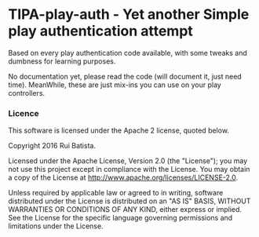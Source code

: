 # TIPA-play-auth - Yet another Simple play authentication attempt		

Based on every play authentication code available, with some tweaks and dumbness for learning purposes.

No documentation yet, please read the code (will document it, just need time). MeanWhile, these are just mix-ins you can use on your play controllers.



### Licence

This software is licensed under the Apache 2 license, quoted below.

Copyright 2016 Rui Batista.

Licensed under the Apache License, Version 2.0 (the "License"); you may not use this project except in compliance with the License. You may obtain a copy of the License at http://www.apache.org/licenses/LICENSE-2.0.

Unless required by applicable law or agreed to in writing, software distributed under the License is distributed on an "AS IS" BASIS, WITHOUT WARRANTIES OR CONDITIONS OF ANY KIND, either express or implied. See the License for the specific language governing permissions and limitations under the License.
